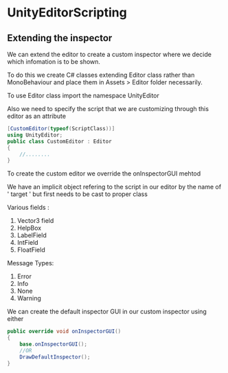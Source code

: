 # UnityEditorScripting
## Extending the inspector
We can extend the editor to create a custom inspector where we decide which infomation is to be shown.

To do this we create C# classes extending Editor class rather than MonoBehaviour and place them in Assets > Editor folder necessarily.

To use Editor class import the namespace UnityEditor

Also we need to specify the script that we are customizing through this editor as an attribute
```c#
[CustomEditor(typeof(ScriptClass))]
using UnityEditor;
public class CustomEditor : Editor
{
    //........
}
```

To create the custom editor we override the onInspectorGUI mehtod

We have an implicit object refering to the script in our editor by the name of ' target ' but first needs to be cast to proper class

Various fields :
1. Vector3 field
2. HelpBox
3. LabelField
4. IntField
5. FloatField

Message Types:
1. Error
2. Info
3. None 
4. Warning



We can create the default inspector GUI in our custom inspector using either
```c#
public override void onInspectorGUI()
{
    base.onInspectorGUI();
    //OR
    DrawDefaultInspector();
}
```